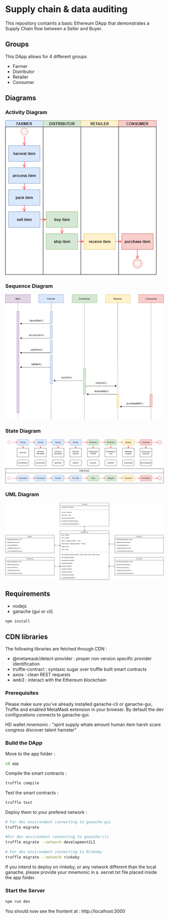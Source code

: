 # Supply chain & data auditing

This repository containts a basic Ethereum DApp that demonstrates a Supply Chain flow between a Seller and Buyer. 

## Groups

This DApp allows for 4 different groups

- Farmer
- Distributor
- Retailer
- Consumer

## Diagrams

### Activity Diagram 

![Activity](https://github.com/hroussille/BC-SupplyChain/blob/master/images/Activity.png)

### Sequence Diagram

![Sequence](https://github.com/hroussille/BC-SupplyChain/blob/master/images/Sequence.png)

### State Diagram

![State](https://github.com/hroussille/BC-SupplyChain/blob/master/images/State.png)

### UML Diagram

![UML](https://github.com/hroussille/BC-SupplyChain/blob/master/images/UML.png)


## Requirements

- nodejs
- ganache (gui or cli)

```sh
npm install
```

## CDN libraries

The following libraries are fetched through CDN :
- @metamask/detect-provider : proper non version specific provider identification
- truffle-contract : syntaxic sugar over truffle built smart contracts
- axios : clean REST requests
- web3 : interact with the Ethereum blockchain

### Prerequisites

Please make sure you've already installed ganache-cli or ganache-gui, Truffle and enabled MetaMask extension in your browser.
By default the dev configurations connects to ganache-gui.

HD wallet mnemonic : "spirit supply whale amount human item harsh scare congress discover talent hamster"

### Build the DApp

Move to the app folder :

```sh
cd app
```

Compile the smart contracts :

```sh
truffle compile
```

Test the smart contracts :

```sh
truffle test
```

Deploy them to your prefered network :

```sh
# For dev environment connecting to ganache-gui
truffle migrate
```

```sh
#For dev environment connecting to ganache-cli
truffle migrate --network developmentCLI
```

```sh
# For dev environment connecting to Rinkeby
truffle migrate --network rinkeby
```

If you intend to deploy on rinkeby, or any network different than the local ganache, please provide your mnemonic in a .secret.txt file placed inside the app folder.

### Start the Server

```sh
npm run dev
```

You should now see the frontent at : http://localhost:3000

